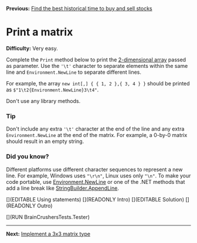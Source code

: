 ﻿**Previous:** [Find the best historical time to buy and sell stocks](arrays-buySell)

# Print a matrix

**Difficulty:** Very easy.

Complete the `Print` method below to print the [2-dimensional array](https://docs.microsoft.com/en-us/dotnet/csharp/programming-guide/arrays/multidimensional-arrays) passed as parameter. Use the `'\t'` character to separate elements within the same line and `Environment.NewLine` to separate different lines.

For example, the array `new int[,] { { 1, 2 },{ 3, 4 } }` should be printed as `$"1\t2{Environment.NewLine}3\t4"`.

Don't use any library methods.

### Tip

Don't include any extra `'\t'` character at the end of the line and any extra `Environment.NewLine` at the end of the matrix. For example, a 0-by-0 matrix should result in an empty string.

### Did you know?

Different platforms use different character sequences to represent a new line. For example, Windows uses `"\r\n"`, Linux uses only `"\n"`. To make your code portable, use [Environment.NewLine](https://docs.microsoft.com/en-us/dotnet/api/system.environment.newline) or one of the .NET methods that add a line break like [StringBuilder.AppendLine](https://docs.microsoft.com/en-us/dotnet/api/system.text.stringbuilder.appendline).


[](EDITABLE Using statements)
[](READONLY Intro)
[](EDITABLE Solution)
[](READONLY Outro)

[](RUN BrainCrushersTests.Tester)

---

**Next:** [Implement a 3x3 matrix type](matrices-operations)